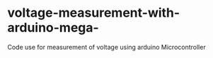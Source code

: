 # voltage-measurement-with-arduino-mega-
Code use for measurement of voltage using arduino Microcontroller
